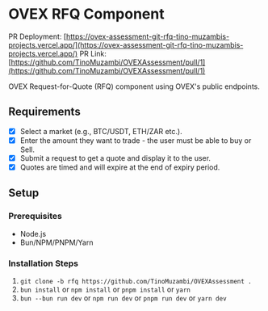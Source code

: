# OVEX RFQ Component

PR Deployment: [https://ovex-assessment-git-rfq-tino-muzambis-projects.vercel.app/](https://ovex-assessment-git-rfq-tino-muzambis-projects.vercel.app/)
PR Link: [https://github.com/TinoMuzambi/OVEXAssessment/pull/1](https://github.com/TinoMuzambi/OVEXAssessment/pull/1)

OVEX Request-for-Quote (RFQ) component using OVEX's public endpoints.

## Requirements

- [x] Select a market (e.g., BTC/USDT, ETH/ZAR etc.).
- [x] Enter the amount they want to trade - the user must be able to buy or Sell.
- [x] Submit a request to get a quote and display it to the user.
- [x] Quotes are timed and will expire at the end of expiry period.

## Setup

### Prerequisites

- Node.js
- Bun/NPM/PNPM/Yarn

### Installation Steps

1. `git clone -b rfq https://github.com/TinoMuzambi/OVEXAssessment .`
2. `bun install` or `npm install` or `pnpm install` or `yarn`
3. `bun --bun run dev` or `npm run dev` or `pnpm run dev` or `yarn dev`
